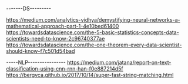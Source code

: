 -------DS---------



https://medium.com/analytics-vidhya/demystifying-neural-networks-a-mathematical-approach-part-1-4e10bed61400
https://towardsdatascience.com/the-5-basic-statistics-concepts-data-scientists-need-to-know-2c96740377ae
https://towardsdatascience.com/the-one-theorem-every-data-scientist-should-know-f7c501d54bad



-----NLP----------------
https://medium.com/jatana/report-on-text-classification-using-cnn-rnn-han-f0e887214d5f
https://bergvca.github.io/2017/10/14/super-fast-string-matching.html

